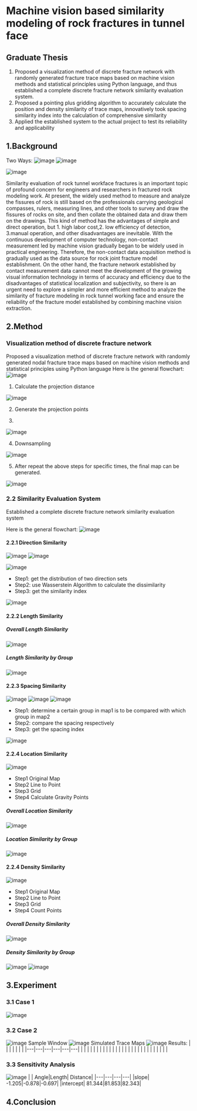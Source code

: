 # Machine vision based similarity modeling of rock fractures in tunnel face
## Graduate Thesis
1. Proposed a visualization method of discrete fracture network with randomly generated fracture trace maps based on machine vision methods and statistical principles using Python language, and thus established a complete discrete fracture network similarity evaluation system.
2. Proposed a pointing plus gridding algorithm to accurately calculate the position and density similarity of trace maps, innovatively took spacing similarity index into the calculation of comprehensive similarity
3. Applied the established system to the actual project to test its reliability and applicability

## 1.Background
Two Ways:
![image](https://user-images.githubusercontent.com/39005000/198196699-92ae95e2-5448-4d3e-80ed-b9f38a63d084.png)
![image](https://user-images.githubusercontent.com/39005000/198196714-a04c4ce2-0d38-462d-ac88-7de4e1e33e67.png)

![image](https://user-images.githubusercontent.com/39005000/198196652-e532da23-2f7e-4354-9964-02c28b60e27b.png)

Similarity evaluation of rock tunnel workface fractures is an important topic of profound concern for engineers and researchers in fractured rock modeling work. At present, the widely used method to measure and analyze the fissures of rock is still based on the professionals carrying geological compasses, rulers, measuring lines, and other tools to survey and draw the fissures of rocks on site, and then collate the obtained data and draw them on the drawings. This kind of method has the advantages of simple and direct operation, but 1. high labor cost,2. low efficiency of detection, 3.manual operation, and other disadvantages are inevitable. With the continuous development of computer technology, non-contact measurement led by machine vision gradually began to be widely used in practical engineering. Therefore, the non-contact data acquisition method is gradually used as the data source for rock joint fracture model establishment. On the other hand, the fracture network established by contact measurement data cannot meet the development of the growing visual information technology in terms of accuracy and efficiency due to the disadvantages of statistical localization and subjectivity, so there is an urgent need to explore a simpler and more efficient method to analyze the similarity of fracture modeling in rock tunnel working face and ensure the reliability of the fracture model established by combining machine vision extraction.


## 2.Method
### Visualization method of discrete fracture network 
Proposed a visualization method of discrete fracture network with randomly generated nodal fracture trace maps based on machine vision methods and statistical principles using Python language
Here is the general flowchart:
![image](https://user-images.githubusercontent.com/39005000/197426629-689b432f-7281-4d0a-83f2-0019573ca871.png)

1. Calculate the projection distance

![image](https://user-images.githubusercontent.com/39005000/197426878-47033747-eae6-438a-b2ab-ba38d5197816.png)

2. Generate the projection points

3. 
![image](https://user-images.githubusercontent.com/39005000/197426920-87a53430-5270-4248-8574-4c44127db813.png)

4. Downsampling

![image](https://user-images.githubusercontent.com/39005000/197427033-0e164637-bd4a-47be-8134-ca438c48866b.png)

5. After repeat the above steps for specific times, the final map can be generated.

![image](https://user-images.githubusercontent.com/39005000/197427037-7462d9af-ea8f-4c51-bd03-f7859ace9b81.png)


### 2.2 Similarity Evaluation System
Established a complete discrete fracture network similarity evaluation system

Here is the general flowchart:
![image](https://user-images.githubusercontent.com/39005000/198194191-79234f4b-929f-47a0-a7dd-2a4287350dd0.png)

#### 2.2.1 Direction Similarity

![image](https://user-images.githubusercontent.com/39005000/198194766-5b34f02b-669b-410a-845e-320927235746.png)
![image](https://user-images.githubusercontent.com/39005000/198194773-e67df835-ae10-4375-a44f-fc0915e2df94.png)

![image](https://user-images.githubusercontent.com/39005000/198194780-84165c57-1112-4d7b-87eb-bb97576b048f.png)

- Step1: get the distribution of two direction sets
- Step2: use Wasserstein Algorithm to calculate the dissimilarity
- Step3: get the similarity index

![image](https://user-images.githubusercontent.com/39005000/198195004-5a37ca45-c5d3-4ea1-8b53-61192632e861.png)

#### 2.2.2 Length Similarity

##### Overall Length Similarity
![image](https://user-images.githubusercontent.com/39005000/198195340-11231b50-0b68-477d-984f-b1e19e086ea5.png)

##### Length Similarity by Group
![image](https://user-images.githubusercontent.com/39005000/198195334-0d3e0ec1-2a5b-4814-b4ce-1dd87b5aa01b.png)

#### 2.2.3 Spacing Similarity
![image](https://user-images.githubusercontent.com/39005000/198195409-4cdd940a-93c8-48d2-96c7-18c3760b66e8.png)
![image](https://user-images.githubusercontent.com/39005000/198195419-5a4c539a-ddd5-4aed-9136-13ebda0eb913.png)
![image](https://user-images.githubusercontent.com/39005000/198195427-ec020bb7-7b72-42a2-ba19-04f839dc4f87.png)

- Step1: determine a certain group in map1 is to be compared with which group in map2
- Step2: compare the spacing respectively
- Step3: get the spacing index

![image](https://user-images.githubusercontent.com/39005000/198195557-15c18588-d0e0-4485-8726-b562d593af3b.png)

#### 2.2.4 Location Similarity
![image](https://user-images.githubusercontent.com/39005000/198195990-08316d6a-5a93-48da-a2b7-f4203f227414.png)
- Step1 Original Map
- Step2 Line to Point
- Step3 Grid
- Step4 Calculate Gravity Points
##### Overall Location Similarity
![image](https://user-images.githubusercontent.com/39005000/198195928-a7ce5762-3dfb-4f82-851d-ffc6cab43d03.png)
##### Location Similarity by Group
![image](https://user-images.githubusercontent.com/39005000/198195921-0708620d-2ada-4619-98c4-62cc1422e5d4.png)

#### 2.2.4 Density Similarity
![image](https://user-images.githubusercontent.com/39005000/198196109-3eb90204-649c-4c70-a968-bde67d753045.png)
- Step1 Original Map
- Step2 Line to Point
- Step3 Grid
- Step4 Count Points
##### Overall Density Similarity
![image](https://user-images.githubusercontent.com/39005000/198196143-27ed1fa8-bc55-4444-94d7-86c0bc039cec.png)
##### Density Similarity by Group
![image](https://user-images.githubusercontent.com/39005000/198196150-55e51fc7-80b7-492e-9cda-d01262c96c3b.png)
![image](https://user-images.githubusercontent.com/39005000/198196157-4c79b468-808f-4edc-a7b5-4986a5801854.png)

## 3.Experiment
### 3.1 Case 1
![image](https://user-images.githubusercontent.com/39005000/198191638-f39ffd42-e48a-4f9d-96e8-26c739f237e2.png)
### 3.2 Case 2
![image](https://user-images.githubusercontent.com/39005000/198191682-09bf75c1-4e14-4351-9ded-922d7fd329a9.png)
Sample Window
![image](https://user-images.githubusercontent.com/39005000/198191689-2406adb7-0541-4df3-9df5-c6015910be1f.png)
Simulated Trace Maps
![image](https://user-images.githubusercontent.com/39005000/198191724-e912f36c-9d1e-4247-8c5c-ae7495ee60e9.png)
Results:
|   |   |   |   |   |   |
|---|---|---|---|---|---|
|   |   |   |   |   |   |
|   |   |   |   |   |   |
|   |   |   |   |   |   |
|   |   |   |   |   |   |
### 3.3 Sensitivity Analysis
![image](https://user-images.githubusercontent.com/39005000/198191135-34430ed5-3225-4d5b-bcc4-eac167fe3b78.png)
|   | Angle|Length| Distance|
|---|---|---|---|
|slope| -1.205|-0.878|-0.697|
|intercept| 81.344|81.853|82.343|
## 4.Conclusion
